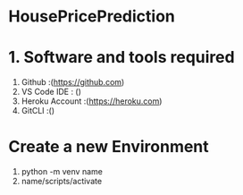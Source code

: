 # HousePricePrediction

# 1. Software and tools required

1. Github :(https://github.com)
2. VS Code IDE : ()
3. Heroku Account :(https://heroku.com)
4. GitCLI :()


# Create a new Environment
 1.  python -m venv name
 2.  name/scripts/activate
 
 
 
